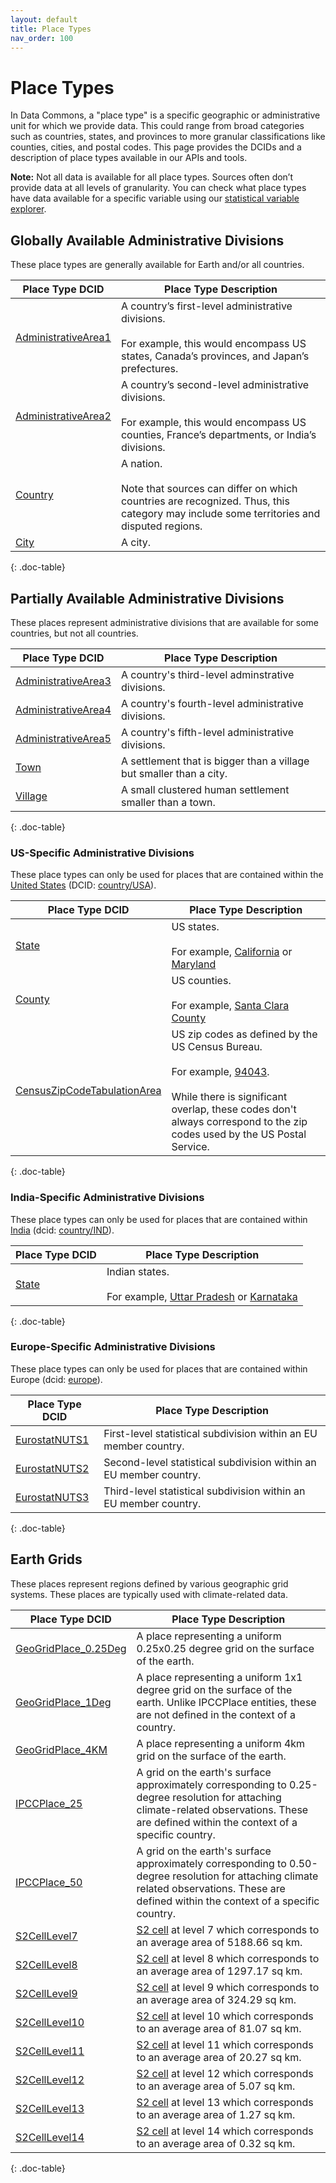 ```yaml
---
layout: default
title: Place Types
nav_order: 100
---
```


# Place Types

In Data Commons, a "place type" is a specific geographic or administrative unit
for which we provide data. This could range from broad categories such as
countries, states, and provinces to more granular classifications like counties,
cities, and postal codes. This page provides the DCIDs and a description of
place types available in our APIs and tools.

**Note:** Not all data is available for all place types. Sources often don’t
provide data at all levels of granularity. You can check what place types have
data available for a specific variable using our
[statistical variable explorer](https://datacommons.org/tools/statvar).

## Globally Available Administrative Divisions

These place types are generally available for Earth and/or all countries.

|Place Type DCID|Place Type Description|
|--- |--- |
|[AdministrativeArea1](https://datacommons.org/browser/AdministrativeArea1)|A country’s first-level administrative divisions.<br><br>For example, this would encompass US states, Canada’s provinces, and Japan’s prefectures.|
|[AdministrativeArea2](https://datacommons.org/browser/AdministrativeArea2)|A country’s second-level administrative divisions.<br><br>For example, this would encompass US counties, France’s departments, or India’s divisions.|
|[Country](https://datacommons.org/browser/Country)|A nation.<br><br>Note that sources can differ on which countries are recognized. Thus, this category may include some territories and disputed regions.|
|[City](https://datacommons.org/browser/City)|A city.|
{: .doc-table}

## Partially Available Administrative Divisions

These places represent administrative divisions that are available for some
countries, but not all countries.

|Place Type DCID|Place Type Description|
|--- |--- |
|[AdministrativeArea3](https://datacommons.org/browser/AdministrativeArea3)|A country's third-level adminstrative divisions. |
|[AdministrativeArea4](https://datacommons.org/browser/AdministrativeArea4)|A country's fourth-level administrative divisions. |
|[AdministrativeArea5](https://datacommons.org/browser/AdministrativeArea5)|A country's fifth-level administrative divisions. |
|[Town](https://datacommons.org/browser/Town)|A settlement that is bigger than a village but smaller than a city. |
|[Village](https://datacommons.org/browser/Village)|A small clustered human settlement smaller than a town. |
{: .doc-table}

### US-Specific Administrative Divisions

These place types can only be used for places that are contained within the
[United States](datacommons.org/place/country/USA) (DCID:
[country/USA](datacommons.org/browser/country/USA)).

|Place Type DCID|Place Type Description|
|--- |--- |
|[State](https://datacommons.org/browser/State)|US states.<br><br>For example, [California](https://datacommons.org/place/geoId/06) or [Maryland](https://datacommons.org/place/geoId/)|
|[County](https://datacommons.org/browser/County)|US counties.<br><br>For example, [Santa Clara County](https://datacommons.org/place/geoId/0669084)|
|[CensusZipCodeTabulationArea](https://datacommons.org/browser/CensusZipCodeTabulationArea)|US zip codes as defined by the US Census Bureau.<br><br>For example, [94043](https://datacommons.org/place/zip/94043).<br><br>While there is significant overlap, these codes don't always correspond to the zip codes used by the US Postal Service.|
{: .doc-table}

### India-Specific Administrative Divisions

These place types can only be used for places that are contained within
[India](datacommons.org/place/country/IND) (dcid:
[country/IND](datacommons.org/browser/country/IND)).

|Place Type DCID|Place Type Description|
|--- |--- |
|[State](https://datacommons.org/browser/State)|Indian states.<br><br>For example, [Uttar Pradesh](https://datacommons.org/place/wikidataId/Q1498) or [Karnataka](https://datacommons.org/place/wikidataId/Q1185)|
{: .doc-table}

### Europe-Specific Administrative Divisions

These place types can only be used for places that are contained within Europe
(dcid: [europe](http://datacommons.org/browser/europe)).

|Place Type DCID|Place Type Description|
|--- |--- |
|[EurostatNUTS1](https://datacommons.org/browser/EurostatNUTS1)|First-level statistical subdivision within an EU member country.|
|[EurostatNUTS2](https://datacommons.org/browser/EurostatNUTS2)|Second-level statistical subdivision within an EU member country.|
|[EurostatNUTS3](https://datacommons.org/browser/EurostatNUTS3)|Third-level statistical subdivision within an EU member country.|
{: .doc-table}

## Earth Grids

These places represent regions defined by various geographic grid systems. These
places are typically used with climate-related data.

|Place Type DCID|Place Type Description|
|--- |--- |
| [GeoGridPlace\_0.25Deg](https://datacommons.org/browser/GeoGridPlace_0.25Deg) | A place representing a uniform 0.25x0.25 degree grid on the surface of the earth. |
| [GeoGridPlace\_1Deg](https://datacommons.org/browser/GeoGridPlace_1Deg) | A place representing a uniform 1x1 degree grid on the surface of the earth. Unlike IPCCPlace entities, these are not defined in the context of a country. |
| [GeoGridPlace\_4KM](https://datacommons.org/browser/GeoGridPlace_4KM) | A place representing a uniform 4km grid on the surface of the earth. |
| [IPCCPlace\_25](https://datacommons.org/browser/IPCCPlace_25) | A grid on the earth's surface approximately corresponding to 0.25-degree resolution for attaching climate-related observations. These are defined within the context of a specific country. |
| [IPCCPlace\_50](https://datacommons.org/browser/IPCCPlace_50) | A grid on the earth's surface approximately corresponding to 0.50-degree resolution for attaching climate related observations. These are defined within the context of a specific country. |
| [S2CellLevel7](https://datacommons.org/browser/S2CellLevel7) | [S2 cell](http://s2geometry.io/devguide/s2cell_hierarchy.html) at level 7 which corresponds to an average area of 5188.66 sq km. |
| [S2CellLevel8](https://datacommons.org/browser/S2CellLevel8) | [S2 cell](http://s2geometry.io/devguide/s2cell_hierarchy.html) at level 8 which corresponds to an average area of 1297.17 sq km. |
| [S2CellLevel9](https://datacommons.org/browser/S2CellLevel9) | [S2 cell](http://s2geometry.io/devguide/s2cell_hierarchy.html) at level 9 which corresponds to an average area of 324.29 sq km. |
| [S2CellLevel10](https://datacommons.org/browser/S2CellLevel10) | [S2 cell](http://s2geometry.io/devguide/s2cell_hierarchy.html) at level 10 which corresponds to an average area of 81.07 sq km. |
| [S2CellLevel11](https://datacommons.org/browser/S2CellLevel11) | [S2 cell](http://s2geometry.io/devguide/s2cell_hierarchy.html) at level 11 which corresponds to an average area of 20.27 sq km. |
| [S2CellLevel12](https://datacommons.org/browser/S2CellLevel12) | [S2 cell](http://s2geometry.io/devguide/s2cell_hierarchy.html) at level 12 which corresponds to an average area of 5.07 sq km. |
| [S2CellLevel13](https://datacommons.org/browser/S2CellLevel13) | [S2 cell](http://s2geometry.io/devguide/s2cell_hierarchy.html) at level 13 which corresponds to an average area of 1.27 sq km. |
| [S2CellLevel14](https://datacommons.org/browser/S2CellLevel14) | [S2 cell](http://s2geometry.io/devguide/s2cell_hierarchy.html) at level 14 which corresponds to an average area of 0.32 sq km. |
{: .doc-table}
